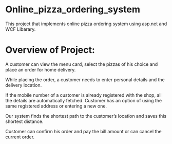 # Online_pizza_ordering_system
This project that implements online pizza ordering system using asp.net and WCF Libarary.

# Overview of Project:

A customer can view the menu card, select the pizzas of his choice and place an order for home delivery.

While placing the order, a customer needs to enter personal details and the delivery location.

If the mobile number of a customer is already registered with the shop, all the details are automatically fetched. Customer has an option of using the same registered address or entering a new one.

Our system finds the shortest path to the customer’s location and saves this shortest distance.

Customer can confirm his order and pay the bill amount or can cancel the current order.
